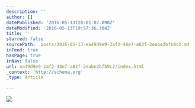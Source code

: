 ```yaml
---
description: ''
author: []
datePublished: '2016-05-13T20:01:07.090Z'
dateModified: '2016-05-13T19:57:36.304Z'
title: ''
starred: false
sourcePath: _posts/2016-05-13-ea49d9e9-2af2-48e7-a82f-2eabe2bfb9c2.md
inFeed: true
hasPage: true
inNav: false
url: ea49d9e9-2af2-48e7-a82f-2eabe2bfb9c2/index.html
_context: 'http://schema.org'
_type: Article

---
```

![](https://the-grid-user-content.s3-us-west-2.amazonaws.com/828888b4-ce35-488a-bfeb-4b1731039e92.png)